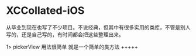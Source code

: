 # XCCollated-iOS
从毕业到现在也写了不少项目。不说经典，但其中有很多实用的类库，不管是别人写的，还是自己写的，有时间都会把这些整理出来。

1> pickerView 用法很简单 就是一个简单的类方法 +++++

